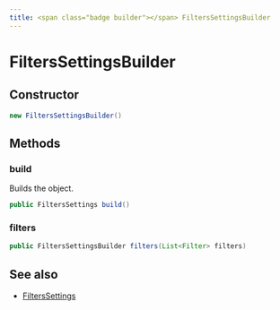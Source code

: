 ```yaml
---
title: <span class="badge builder"></span> FiltersSettingsBuilder
---
```

# <span class="badge builder"></span> FiltersSettingsBuilder

## Constructor

```java
new FiltersSettingsBuilder()
```
## Methods

### <span class="badge object-method"></span> build

Builds the object.

```java
public FiltersSettings build()
```

### <span class="badge object-method"></span> filters

```java
public FiltersSettingsBuilder filters(List<Filter> filters)
```

## See also

 * <span class="badge object-type-class"></span> [FiltersSettings](./object-FiltersSettings.md)

